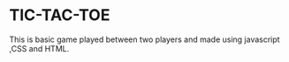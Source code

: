 # TIC-TAC-TOE
This is basic game played between two players and made using javascript ,CSS and HTML.
